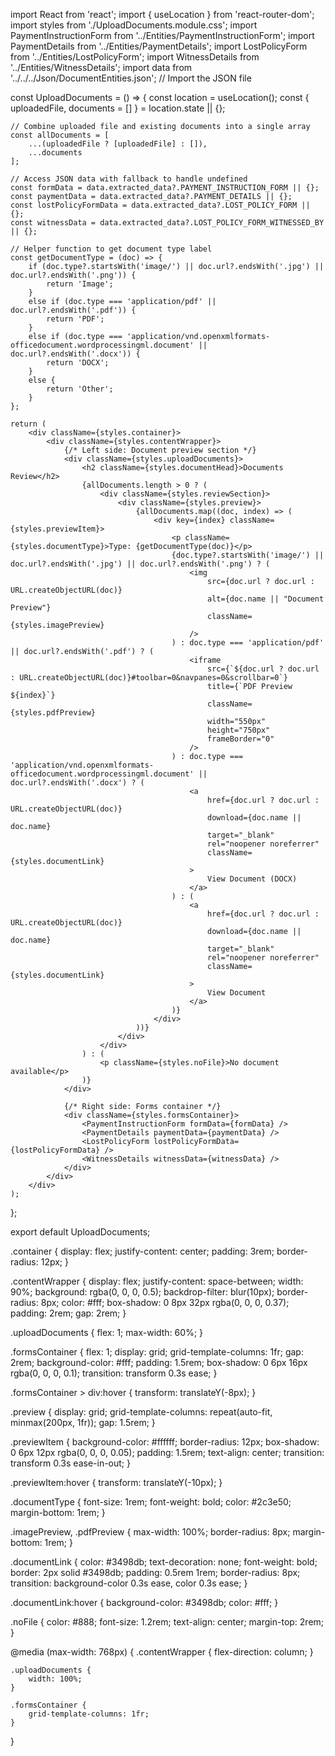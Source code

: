 import React from 'react';
import { useLocation } from 'react-router-dom';
import styles from './UploadDocuments.module.css';
import PaymentInstructionForm from '../Entities/PaymentInstructionForm';
import PaymentDetails from '../Entities/PaymentDetails';
import LostPolicyForm from '../Entities/LostPolicyForm';
import WitnessDetails from '../Entities/WitnessDetails';
import data from '../../../Json/DocumentEntities.json'; // Import the JSON file

const UploadDocuments = () => {
    const location = useLocation();
    const { uploadedFile, documents = [] } = location.state || {};

    // Combine uploaded file and existing documents into a single array
    const allDocuments = [
        ...(uploadedFile ? [uploadedFile] : []),
        ...documents
    ];

    // Access JSON data with fallback to handle undefined
    const formData = data.extracted_data?.PAYMENT_INSTRUCTION_FORM || {};
    const paymentData = data.extracted_data?.PAYMENT_DETAILS || {};
    const lostPolicyFormData = data.extracted_data?.LOST_POLICY_FORM || {};
    const witnessData = data.extracted_data?.LOST_POLICY_FORM_WITNESSED_BY || {};

    // Helper function to get document type label
    const getDocumentType = (doc) => {
        if (doc.type?.startsWith('image/') || doc.url?.endsWith('.jpg') || doc.url?.endsWith('.png')) {
            return 'Image';
        }
        else if (doc.type === 'application/pdf' || doc.url?.endsWith('.pdf')) {
            return 'PDF';
        }
        else if (doc.type === 'application/vnd.openxmlformats-officedocument.wordprocessingml.document' || doc.url?.endsWith('.docx')) {
            return 'DOCX';
        }
        else {
            return 'Other';
        }
    };

    return (
        <div className={styles.container}>    
            <div className={styles.contentWrapper}>
                {/* Left side: Document preview section */}
                <div className={styles.uploadDocuments}>
                    <h2 className={styles.documentHead}>Documents Review</h2>
                    {allDocuments.length > 0 ? (
                        <div className={styles.reviewSection}>
                            <div className={styles.preview}>
                                {allDocuments.map((doc, index) => (
                                    <div key={index} className={styles.previewItem}>
                                        <p className={styles.documentType}>Type: {getDocumentType(doc)}</p>
                                        {doc.type?.startsWith('image/') || doc.url?.endsWith('.jpg') || doc.url?.endsWith('.png') ? (
                                            <img
                                                src={doc.url ? doc.url : URL.createObjectURL(doc)}
                                                alt={doc.name || "Document Preview"}
                                                className={styles.imagePreview}
                                            />
                                        ) : doc.type === 'application/pdf' || doc.url?.endsWith('.pdf') ? (
                                            <iframe
                                                src={`${doc.url ? doc.url : URL.createObjectURL(doc)}#toolbar=0&navpanes=0&scrollbar=0`}
                                                title={`PDF Preview ${index}`}
                                                className={styles.pdfPreview}
                                                width="550px"
                                                height="750px"
                                                frameBorder="0"
                                            />
                                        ) : doc.type === 'application/vnd.openxmlformats-officedocument.wordprocessingml.document' || doc.url?.endsWith('.docx') ? (
                                            <a
                                                href={doc.url ? doc.url : URL.createObjectURL(doc)}
                                                download={doc.name || doc.name}
                                                target="_blank"
                                                rel="noopener noreferrer"
                                                className={styles.documentLink}
                                            >
                                                View Document (DOCX)
                                            </a>
                                        ) : (
                                            <a
                                                href={doc.url ? doc.url : URL.createObjectURL(doc)}
                                                download={doc.name || doc.name}
                                                target="_blank"
                                                rel="noopener noreferrer"
                                                className={styles.documentLink}
                                            >
                                                View Document
                                            </a>
                                        )}
                                    </div>
                                ))}
                            </div>
                        </div>
                    ) : (
                        <p className={styles.noFile}>No document available</p>
                    )}
                </div>
                
                {/* Right side: Forms container */}
                <div className={styles.formsContainer}>
                    <PaymentInstructionForm formData={formData} />
                    <PaymentDetails paymentData={paymentData} />
                    <LostPolicyForm lostPolicyFormData={lostPolicyFormData} />
                    <WitnessDetails witnessData={witnessData} />
                </div>
            </div>
        </div>    
    );
};

export default UploadDocuments;



.container {
    display: flex;
    justify-content: center;
    padding: 3rem;
    border-radius: 12px;
}

.contentWrapper {
    display: flex;
    justify-content: space-between;
    width: 90%;
    background: rgba(0, 0, 0, 0.5);
    backdrop-filter: blur(10px);
    border-radius: 8px;
    color: #fff;
    box-shadow: 0 8px 32px rgba(0, 0, 0, 0.37);
    padding: 2rem;
    gap: 2rem;
}

.uploadDocuments {
    flex: 1;
    max-width: 60%;
}

.formsContainer {
    flex: 1;
    display: grid;
    grid-template-columns: 1fr;
    gap: 2rem;
    background-color: #fff;
    padding: 1.5rem;
    box-shadow: 0 6px 16px rgba(0, 0, 0, 0.1);
    transition: transform 0.3s ease;
}

.formsContainer > div:hover {
    transform: translateY(-8px);
}

.preview {
    display: grid;
    grid-template-columns: repeat(auto-fit, minmax(200px, 1fr));
    gap: 1.5rem;
}

.previewItem {
    background-color: #ffffff;
    border-radius: 12px;
    box-shadow: 0 6px 12px rgba(0, 0, 0, 0.05);
    padding: 1.5rem;
    text-align: center;
    transition: transform 0.3s ease-in-out;
}

.previewItem:hover {
    transform: translateY(-10px);
}

.documentType {
    font-size: 1rem;
    font-weight: bold;
    color: #2c3e50;
    margin-bottom: 1rem;
}

.imagePreview, .pdfPreview {
    max-width: 100%;
    border-radius: 8px;
    margin-bottom: 1rem;
}

.documentLink {
    color: #3498db;
    text-decoration: none;
    font-weight: bold;
    border: 2px solid #3498db;
    padding: 0.5rem 1rem;
    border-radius: 8px;
    transition: background-color 0.3s ease, color 0.3s ease;
}

.documentLink:hover {
    background-color: #3498db;
    color: #fff;
}

.noFile {
    color: #888;
    font-size: 1.2rem;
    text-align: center;
    margin-top: 2rem;
}

@media (max-width: 768px) {
    .contentWrapper {
        flex-direction: column;
    }

    .uploadDocuments {
        width: 100%;
    }

    .formsContainer {
        grid-template-columns: 1fr;
    }
}
